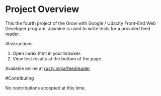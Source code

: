 # Project Overview

This the fourth project of the Grow with Google / Udacity Front-End Web Developer program. Jasmine is used to write tests for a provided feed reader.

#Instructions

1. Open index.html in your browser.
2. View test results at the bottom of the page.

Available online at [rusty.ninja/feedreader](http://rusty.ninja/feedreader/)

#Contributing

No contributions accepted at this time.
